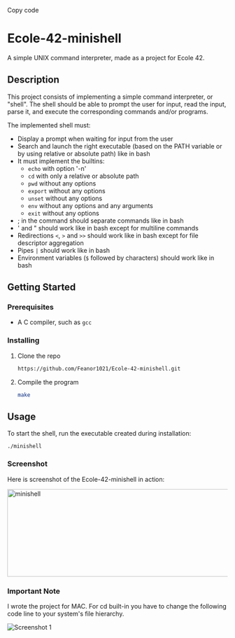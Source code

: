Copy code
# Ecole-42-minishell

A simple UNIX command interpreter, made as a project for Ecole 42.

## Description

This project consists of implementing a simple command interpreter, or "shell". The shell should be able to prompt the user for input, read the input, parse it, and execute the corresponding commands and/or programs.

The implemented shell must:

- Display a prompt when waiting for input from the user
- Search and launch the right executable (based on the PATH variable or by using relative or absolute path) like in bash
- It must implement the builtins:
  - `echo` with option '-n'
  - `cd` with only a relative or absolute path
  - `pwd` without any options
  - `export` without any options
  - `unset` without any options
  - `env` without any options and any arguments
  - `exit` without any options
- ; in the command should separate commands like in bash
- ' and " should work like in bash except for multiline commands
- Redirections `<`, `>` and `>>` should work like in bash except for file descriptor aggregation
- Pipes `|` should work like in bash
- Environment variables (`$` followed by characters) should work like in bash

## Getting Started

### Prerequisites

- A C compiler, such as `gcc`

### Installing

1. Clone the repo
   ```sh
   https://github.com/Feanor1021/Ecole-42-minishell.git

2. Compile the program
   ```sh
   make

## Usage
To start the shell, run the executable created during installation:

    ./minishell


### Screenshot
Here is screenshot of the Ecole-42-minishell in action:

<img src="file.png" alt="minishell" width="1000" height="200">

### Important Note
I wrote the project for MAC. For cd built-in you have to change the following code line to your system's file hierarchy.

![Screenshot 1](cd.png)

